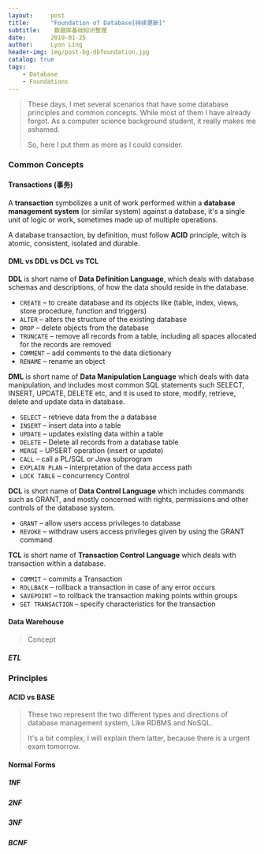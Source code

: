 ```yaml
---
layout:     post
title:      "Foundation of Database[持续更新]"
subtitle:    数据库基础知识整理
date:       2019-01-25
author:     Lyon Ling
header-img: img/post-bg-dbfoundation.jpg
catalog: true
tags:
    - Database
    - Foundations
---
```


>These days, I met several scenarios that have some database principles and common concepts. While most of them I have already forgot. As a computer science background student, it really makes me ashamed.
>
>So, here I put them as more as I could consider. 



### Common Concepts

#### Transactions (事务)

A **transaction** symbolizes a unit of work performed within a **database management system** (or similar system) against a database, it's a single unit of logic or work, sometimes made up of multiple operations.

A database transaction, by definition, must follow **ACID** principle, witch is atomic, consistent, isolated and durable.

#### DML vs DDL vs DCL vs TCL

**DDL** is short name of **Data Definition Language**, which deals with database schemas and descriptions, of how the data should reside in the database.

- `CREATE` – to create database and its objects like (table, index, views, store procedure, function and triggers)
- `ALTER` – alters the structure of the existing database
- `DROP` – delete objects from the database
- `TRUNCATE` – remove all records from a table, including all spaces allocated for the records are removed
- `COMMENT` – add comments to the data dictionary
- `RENAME` – rename an object

**DML** is short name of **Data Manipulation Language** which deals with data manipulation, and includes most common SQL statements such SELECT, INSERT, UPDATE, DELETE etc, and it is used to store, modify, retrieve, delete and update data in database.

- `SELECT` – retrieve data from the a database
- `INSERT` – insert data into a table
- `UPDATE` – updates existing data within a table
- `DELETE` – Delete all records from a database table
- `MERGE` – UPSERT operation (insert or update)
- `CALL` – call a PL/SQL or Java subprogram
- `EXPLAIN PLAN` – interpretation of the data access path
- `LOCK TABLE` – concurrency Control

**DCL** is short name of **Data Control Language** which includes commands such as GRANT, and mostly concerned with rights, permissions and other controls of the database system.

- `GRANT` – allow users access privileges to database
- `REVOKE` – withdraw users access privileges given by using the GRANT command

**TCL** is short name of **Transaction Control Language** which deals with transaction within a database.

- `COMMIT` – commits a Transaction
- `ROLLBACK` – rollback a transaction in case of any error occurs
- `SAVEPOINT` – to rollback the transaction making points within groups
- `SET TRANSACTION` – specify characteristics for the transaction

#### Data Warehouse

> Concept 

##### ETL



### Principles

#### ACID vs BASE

> These two represent the two different types and directions of database management system, Like RDBMS and NoSQL.
>
> It's a bit complex, I will explain them latter, because there is a urgent exam tomorrow.



#### Normal Forms

##### 1NF

##### 2NF

##### 3NF

##### BCNF


